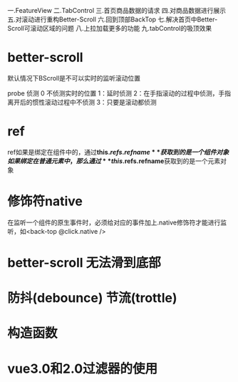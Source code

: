 一.FeatureView
二.TabControl
三.首页商品数据的请求
四.对商品数据进行展示
五.对滚动进行重构Better-Scroll
六.回到顶部BackTop
七.解决首页中Better-Scroll可滚动区域的问题
八.上拉加载更多的功能
九.tabControl的吸顶效果





# better-scroll
默认情况下BScroll是不可以实时的监听滚动位置

probe 侦测
0 不侦测实时的位置
1：延时侦测
2：在手指滚动的过程中侦测，手指离开后的惯性滚动过程中不侦测
3：只要是滚动都侦测

# ref
ref如果是绑定在组件中的，通过**this.$refs.refname**获取到的是一个组件对象
如果绑定在普通元素中，那么通过**this.$refs.refname**获取到的是一个元素对象

# 修饰符native
在监听一个组件的原生事件时，必须给对应的事件加上.native修饰符才能进行监听，如<back-top @click.native />

# better-scroll 无法滑到底部

# 防抖(debounce)  节流(trottle)

# 构造函数
# vue3.0和2.0过滤器的使用
